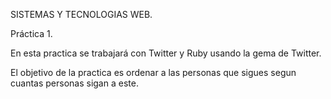 SISTEMAS Y TECNOLOGIAS WEB.

Práctica 1.

En esta practica se trabajará con Twitter y Ruby usando la gema de Twitter.

El objetivo de la practica es ordenar a las personas que sigues segun cuantas personas sigan a este. 
